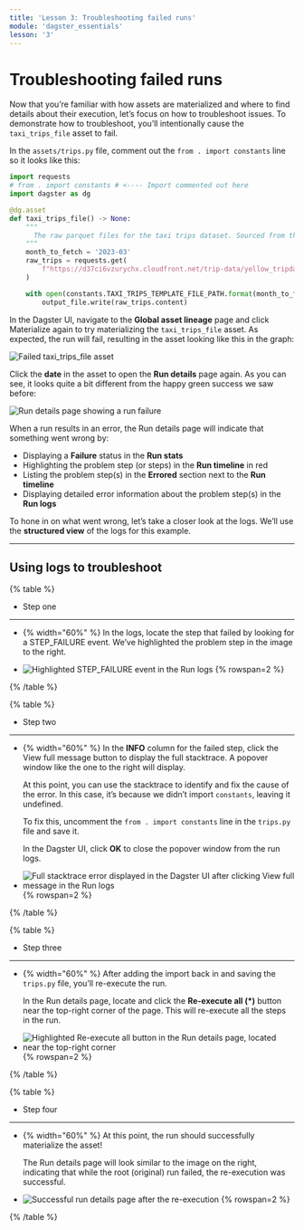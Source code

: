```yaml
---
title: 'Lesson 3: Troubleshooting failed runs'
module: 'dagster_essentials'
lesson: '3'
---
```


# Troubleshooting failed runs

Now that you’re familiar with how assets are materialized and where to find details about their execution, let’s focus on how to troubleshoot issues. To demonstrate how to troubleshoot, you’ll intentionally cause the `taxi_trips_file` asset to fail.

In the `assets/trips.py` file, comment out the `from . import constants` line so it looks like this:

```python
import requests
# from . import constants # <---- Import commented out here
import dagster as dg

@dg.asset
def taxi_trips_file() -> None:
    """
      The raw parquet files for the taxi trips dataset. Sourced from the NYC Open Data portal.
    """
    month_to_fetch = '2023-03'
    raw_trips = requests.get(
        f"https://d37ci6vzurychx.cloudfront.net/trip-data/yellow_tripdata_{month_to_fetch}.parquet"
    )

    with open(constants.TAXI_TRIPS_TEMPLATE_FILE_PATH.format(month_to_fetch), "wb") as output_file:
        output_file.write(raw_trips.content)
```

In the Dagster UI, navigate to the **Global asset lineage** page and click Materialize again to try materializing the `taxi_trips_file` asset. As expected, the run will fail, resulting in the asset looking like this in the graph:

![Failed taxi_trips_file asset](/images/dagster-essentials/lesson-3/failed-asset.png)

Click the **date** in the asset to open the **Run details** page again. As you can see, it looks quite a bit different from the happy green success we saw before:

![Run details page showing a run failure](/images/dagster-essentials/lesson-3/failed-run-details-page.png)

When a run results in an error, the Run details page will indicate that something went wrong by:

- Displaying a **Failure** status in the **Run stats**
- Highlighting the problem step (or steps) in the **Run timeline** in red
- Listing the problem step(s) in the **Errored** section next to the **Run timeline**
- Displaying detailed error information about the problem step(s) in the **Run logs**

To hone in on what went wrong, let’s take a closer look at the logs. We’ll use the **structured view** of the logs for this example.

---

## Using logs to troubleshoot

{% table %}

- Step one

---

- {% width="60%" %}
  In the logs, locate the step that failed by looking for a STEP_FAILURE event. We’ve highlighted the problem step in the image to the right.

- ![Highlighted STEP_FAILURE event in the Run logs](/images/dagster-essentials/lesson-3/run-failure-step.png) {% rowspan=2 %}

{% /table %}

{% table %}

- Step two

---

- {% width="60%" %}
  In the **INFO** column for the failed step, click the View full message button to display the full stacktrace. A popover window like the one to the right will display.

  At this point, you can use the stacktrace to identify and fix the cause of the error. In this case, it’s because we didn’t import `constants`, leaving it undefined.

  To fix this, uncomment the `from . import constants` line in the `trips.py` file and save it.

  In the Dagster UI, click **OK** to close the popover window from the run logs.

- ![Full stacktrace error displayed in the Dagster UI after clicking  View full message in the Run logs](/images/dagster-essentials/lesson-3/stacktrace-error.png) {% rowspan=2 %}

{% /table %}

{% table %}

- Step three

---

- {% width="60%" %}
  After adding the import back in and saving the `trips.py` file, you’ll re-execute the run.

  In the Run details page, locate and click the **Re-execute all (\*)** button near the top-right corner of the page. This will re-execute all the steps in the run.

- ![Highlighted Re-execute all button in the Run details page, located near the top-right corner](/images/dagster-essentials/lesson-3/highlighted-re-execute.png) {% rowspan=2 %}

{% /table %}

{% table %}

- Step four

---

- {% width="60%" %}
  At this point, the run should successfully materialize the asset!

  The Run details page will look similar to the image on the right, indicating that while the root (original) run failed, the re-execution was successful.

- ![Successful run details page after the re-execution](/images/dagster-essentials/lesson-3/re-execute-successful.png) {% rowspan=2 %}

{% /table %}
